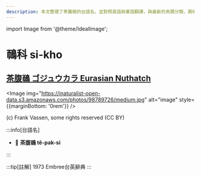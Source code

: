 ```yaml
---
description: 本文整理了茶腹鳾的台語名，並對照英語與華語翻譯，與最新的鳥類分類，期待能夠供未來的台語鳥類圖鑑當作參考
---
```


import Image from '@theme/IdealImage';

# 鳾科 si-kho

## [茶腹鳾 ゴジュウカラ Eurasian Nuthatch](https://ebird.org/species/eurnut2)

<Image img="https://inaturalist-open-data.s3.amazonaws.com/photos/98789726/medium.jpg" alt="image" style={{marginBottom: '0rem'}} />

<div className="image-caption">
(c) Frank Vassen, some rights reserved (CC BY)
</div>

:::info[台語名]

- 🎯 **茶腹鳾 tê-pak-si**

:::

:::tip[註解]
1973 Embree台英辭典
:::
